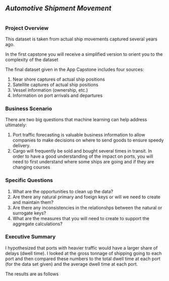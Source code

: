## _Automotive Shipment Movement_
# 
### Project Overview
This dataset is taken from actual ship movements captured several years ago.

In the first capstone you will receive a simplified version to orient you to the complexity of the dataset

The final dataset given in the App Capstone includes four sources:
1. Near shore captures of actual ship positions
1. Satellite captures of actual ship positions
1. Vessel information (ownership, etc.)
1. Information on port arrivals and departures
### Business Scenario
There are two big questions that machine learning can help address ultimately:
1. Port traffic forecasting is valuable business information to allow companies to make decisions on where to send goods to ensure speedy delivery.
1.  Cargo will frequently be sold and bought several times in transit.  In order to have a good understanding of the impact on ports, you will need to first understand where some ships are going and if they are changing courses
### Specific Questions
1. What are the opportunities to clean up the data?
1. Are there any natural primary and foeign keys or will we need to create and maintain them?
1. Are there any inconsistencies in the relationshps between the natural or surrogate keys?  
1. What are the measures that you will need to create to support the aggregate calculations?
### Executive Summary
I hypothesized that ports with heavier traffic would have a larger share of delays (dwell time). I looked at the gross tonnage of shipping going to each port and then compared these numbers to the total dwell time at each port (for the data set given) and the average dwell time at each port.

The results are as follows